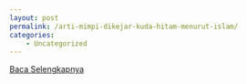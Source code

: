 ```yaml
---
layout: post
permalink: /arti-mimpi-dikejar-kuda-hitam-menurut-islam/
categories:
    - Uncategorized
---
```


[Baca Selengkapnya](/10)